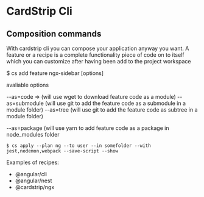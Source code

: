 # CardStrip Cli

## Composition commands

With cardstrip cli you can compose your application anyway you want. A feature or a recipe is a complete functionality piece of code on to itself which you can customize after having been add to the project workspace

$ cs add feature ngx-sidebar [options]

avaliable options

--as=code => (will use wget to download feature code as a module)
--as=submodule (will use git to add the feature code as a submodule in a module folder)
--as=tree (will use git to add the feature code as subtree in a module folder)

--as=package (will use yarn to add feature code as a package in node_modules folder



````$ cs add component card
$ cs apply --plan ng --to user --in somefolder --with jest,nodemon,webpack --save-script --show
````

Examples of recipes:

- @angular/cli
- @angular/nest
- @cardstrip/ngx